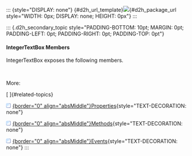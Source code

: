 ::: {style="DISPLAY: none"}
[](ms-xhelp:///?Id=d2h_url_template){#d2h_url_template}![](!package_url!){#d2h_package_url style="WIDTH: 0px; DISPLAY: none; HEIGHT: 0px"}
:::

::: {.d2h_secondary_topic style="PADDING-BOTTOM: 10pt; MARGIN: 0pt; PADDING-LEFT: 0pt; PADDING-RIGHT: 0pt; PADDING-TOP: 0pt"}
#### IntegerTextBox Members

IntegerTextBox exposes the following members.

 

More:

[ ]{#related-topics}

[![](../button.gif){border="0" align="absMiddle"}Properties](ms-xhelp:///?Id=2db0db7b-f0ef-4e2b-b99e-11712b66deba){style="TEXT-DECORATION: none"}

[![](../button.gif){border="0" align="absMiddle"}Methods](ms-xhelp:///?Id=aaa6428f-00f5-4cd9-96e0-17dd5e7b3b2a){style="TEXT-DECORATION: none"}

[![](../button.gif){border="0" align="absMiddle"}Events](ms-xhelp:///?Id=bf30d33f-2e56-4d6e-9be6-a6168f2a7fde){style="TEXT-DECORATION: none"}
:::
